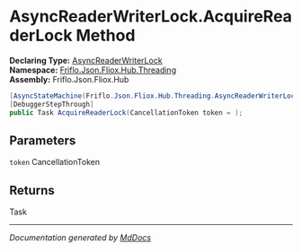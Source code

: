 ﻿<!--  
  <auto-generated>   
    The contents of this file were generated by a tool.  
    Changes to this file may be list if the file is regenerated  
  </auto-generated>   
-->

# AsyncReaderWriterLock.AcquireReaderLock Method

**Declaring Type:** [AsyncReaderWriterLock](../index.md)  
**Namespace:** [Friflo.Json.Fliox.Hub.Threading](../../index.md)  
**Assembly:** Friflo.Json.Fliox.Hub

```csharp
[AsyncStateMachine(Friflo.Json.Fliox.Hub.Threading.AsyncReaderWriterLock/<AcquireReaderLock>d__5)]
[DebuggerStepThrough]
public Task AcquireReaderLock(CancellationToken token = );
```

## Parameters

`token`  CancellationToken

## Returns

Task

___

*Documentation generated by [MdDocs](https://github.com/ap0llo/mddocs)*

